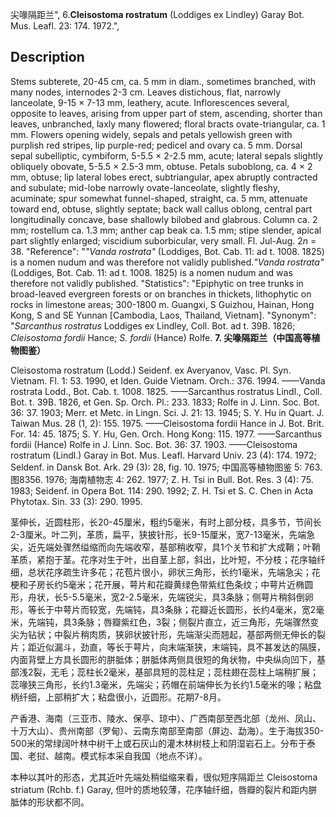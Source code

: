 尖喙隔距兰",
6.**Cleisostoma rostratum** (Loddiges ex Lindley) Garay Bot. Mus. Leafl. 23: 174. 1972.",

## Description
Stems subterete, 20-45 cm, ca. 5 mm in diam., sometimes branched, with many nodes, internodes 2-3 cm. Leaves distichous, flat, narrowly lanceolate, 9-15 × 7-13 mm, leathery, acute. Inflorescences several, opposite to leaves, arising from upper part of stem, ascending, shorter than leaves, unbranched, laxly many flowered; floral bracts ovate-triangular, ca. 1 mm. Flowers opening widely, sepals and petals yellowish green with purplish red stripes, lip purple-red; pedicel and ovary ca. 5 mm. Dorsal sepal subelliptic, cymbiform, 5-5.5 × 2-2.5 mm, acute; lateral sepals slightly obliquely obovate, 5-5.5 × 2.5-3 mm, obtuse. Petals suboblong, ca. 4 × 2 mm, obtuse; lip lateral lobes erect, subtriangular, apex abruptly contracted and subulate; mid-lobe narrowly ovate-lanceolate, slightly fleshy, acuminate; spur somewhat funnel-shaped, straight, ca. 5 mm, attenuate toward end, obtuse, slightly septate; back wall callus oblong, central part longitudinally concave, base shallowly bilobed and glabrous. Column ca. 2 mm; rostellum ca. 1.3 mm; anther cap beak ca. 1.5 mm; stipe slender, apical part slightly enlarged; viscidium suborbicular, very small. Fl. Jul-Aug. 2*n* = 38.
  "Reference": "*\"Vanda rostrata\"* (Loddiges, Bot. Cab. 11: ad t. 1008. 1825) is a nomen nudum and was therefore not validly published.*\"Vanda rostrata\"* (Loddiges, Bot. Cab. 11: ad t. 1008. 1825) is a nomen nudum and was therefore not validly published.
  "Statistics": "Epiphytic on tree trunks in broad-leaved evergreen forests or on branches in thickets, lithophytic on rocks in limestone areas; 300-1800 m. Guangxi, S Guizhou, Hainan, Hong Kong, S and SE Yunnan [Cambodia, Laos, Thailand, Vietnam].
  "Synonym": "*Sarcanthus rostratus* Loddiges ex Lindley, Coll. Bot. ad t. 39B. 1826; *Cleisostoma fordii* Hance; *S. fordii* (Hance) Rolfe.
**7. 尖喙隔距兰（中国高等植物图鉴）**

Cleisostoma rostratum (Lodd.) Seidenf. ex Averyanov, Vasc. Pl. Syn. Vietnam. Fl. 1: 53. 1990, et Iden. Guide Vietnam. Orch.: 376. 1994. ——Vanda rostrata Lodd., Bot. Cab. t. 1008. 1825. ——Sarcanthus rostratus Lindl., Coll. Bot. t. 39B. 1826, et Gen. Sp. Orch. Pl.: 233. 1833; Rolfe in J. Linn. Soc. Bot. 36: 37. 1903; Merr. et Metc. in Lingn. Sci. J. 21: 13. 1945; S. Y. Hu in Quart. J. Taiwan Mus. 28 (1, 2): 155. 1975. ——Cleisostoma fordii Hance in J. Bot. Brit. For. 14: 45. 1875; S. Y. Hu, Gen. Orch. Hong Kong: 115. 1977. ——Sarcanthus fordii (Hance) Rolfe in J. Linn. Soc. Bot. 36: 37. 1903. ——Cleisostoma rostratum (Lindl.) Garay in Bot. Mus. Leafl. Harvard Univ. 23 (4): 174. 1972; Seldenf. in Dansk Bot. Ark. 29 (3): 28, fig. 10. 1975; 中国高等植物图鉴 5: 763. 图8356. 1976; 海南植物志 4: 262. 1977; Z. H. Tsi in Bull. Bot. Res. 3 (4): 75. 1983; Seidenf. in Opera Bot. 114: 290. 1992; Z. H. Tsi et S. C. Chen in Acta Phytotax. Sin. 33 (3): 290. 1995.

茎伸长，近圆柱形，长20-45厘米，粗约5毫米，有时上部分枝，具多节，节间长2-3厘米。叶二列，革质，扁平，狭披针形，长9-15厘米，宽7-13毫米，先端急尖，近先端处骤然缢缩而向先端收窄，基部稍收窄，具1个关节和扩大成鞘；叶鞘革质，紧抱于茎。花序对生于叶，出自茎上部，斜出，比叶短，不分枝；花序轴纤细，总状花序疏生许多花；花苞片很小，卵状三角形，长约1毫米，先端急尖；花梗和子房长约5毫米；花开展，萼片和花瓣黄绿色带紫红色条纹；中萼片近椭圆形，舟状，长5-5.5毫米，宽2-2.5毫米，先端锐尖，具3条脉；侧萼片稍斜倒卵形，等长于中萼片而较宽，先端钝，具3条脉；花瓣近长圆形，长约4毫米，宽2毫米，先端钝，具3条脉；唇瓣紫红色，3裂；侧裂片直立，近三角形，先端骤然变尖为钻状；中裂片稍肉质，狭卵状披针形，先端渐尖而翘起，基部两侧无伸长的裂片；距近似漏斗，劲直，等长于萼片，向末端渐狭，末端钝，具不甚发达的隔膜，内面背壁上方具长圆形的胼胝体；胼胝体两侧具很短的角状物，中央纵向凹下，基部浅2裂，无毛；蕊柱长2毫米，基部具短的蕊柱足；蕊柱翅在蕊柱上端稍扩展；蕊喙狭三角形，长约1.3毫米，先端尖；药帽在前端伸长为长约1.5毫米的喙；粘盘柄纤细，上部稍扩大；粘盘很小，近圆形。花期7-8月。

产香港、海南（三亚市、陵水、保亭、琼中）、广西南部至西北部（龙州、凤山、十万大山）、贵州南部（罗甸）、云南东南部至南部（屏边、勐海）。生于海拔350-500米的常绿阔叶林中树干上或石灰山的灌木林树枝上和阴湿岩石上。分布于泰国、老挝、越南。模式标本采自我国（地点不详）。

本种以其叶的形态，尤其近叶先端处稍缢缩来看，很似短序隔距兰 Cleisostoma striatum (Rchb. f.) Garay, 但叶的质地较薄，花序轴纤细，唇瓣的裂片和距内胼胝体的形状都不同。
